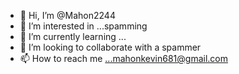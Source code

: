 - 👋 Hi, I’m @Mahon2244
- 👀 I’m interested in ...spamming
- 🌱 I’m currently learning ...
- 💞️ I’m looking to collaborate with a spammer 
- 📫 How to reach me ...mahonkevin681@gmail.com

<!---
Mahon2244/Mahon2244 is a ✨ special ✨ repository because its `README.md` (this file) appears on your GitHub profile.
You can click the Preview link to take a look at your changes.
--->
